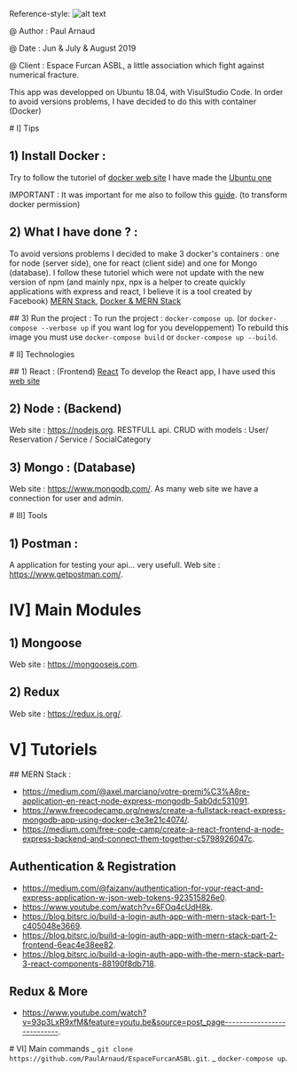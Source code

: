 
Reference-style:
![alt text](http://www.espacefurcan.be/img/logo-footer.png)

@ Author : Paul Arnaud

@ Date : Jun & July & August 2019

@ Client : Espace Furcan ASBL, a little association which fight against numerical fracture.

This app was developped on Ubuntu 18.04, with VisulStudio Code.
In order to avoid versions problems, I have decided to do this with container (Docker)

# I] Tips

## 1) Install Docker : 
Try to follow the tutoriel of [docker web site](https://docs.docker.com/install)
I have made the [Ubuntu one](https://docs.docker.com/install/linux/docker-ce/ubuntu/)

IMPORTANT : It was important for me also to follow this [guide](https://docs.docker.com/install/linux/linux-postinstall/).
(to transform docker permission)

## 2) What I have done ? :
To avoid versions problems I decided to make 3 docker's containers : one for node (server side), one for react (client side) and one for Mongo (database).
I follow these tutoriel which were not update with the new version of npm (and mainly npx, npx is a helper to create quickly applications with express and react, I believe it is a tool created by Facebook) [MERN Stack](https://medium.com/free-code-camp/create-a-react-frontend-a-node-express-backend-and-connect-them-together-c5798926047c), [Docker & MERN Stack](https://www.freecodecamp.org/news/create-a-fullstack-react-express-mongodb-app-using-docker-c3e3e21c4074/)

## 3) Run the project :
To run the project : `docker-compose up`.
(or `docker-compose --verbose up` if you want log for you developpement)
To rebuild this image you must use `docker-compose build` or `docker-compose up --build`.

# II] Technologies

## 1) React : (Frontend)
[React](https://reactjs.org)
To develop the React app, I have used this [web site](https://facebook.github.io/create-react-app/docs/getting-started)

## 2) Node : (Backend)
Web site : https://nodejs.org.
RESTFULL api.
CRUD with models : User/ Reservation / Service / SocialCategory

## 3) Mongo : (Database)
Web site : https://www.mongodb.com/.
As many web site we have a connection for user and admin.

# III] Tools
## 1) Postman :
A application for testing your api... very usefull.
Web site : https://www.getpostman.com/.

# IV] Main Modules 
## 1) Mongoose
Web site : https://mongoosejs.com.
## 2) Redux
Web site : https://redux.js.org/.

# V] Tutoriels
## MERN Stack : 
* https://medium.com/@axel.marciano/votre-premi%C3%A8re-application-en-react-node-express-mongodb-5ab0dc531091.
* https://www.freecodecamp.org/news/create-a-fullstack-react-express-mongodb-app-using-docker-c3e3e21c4074/.
* https://medium.com/free-code-camp/create-a-react-frontend-a-node-express-backend-and-connect-them-together-c5798926047c.

## Authentication & Registration
* https://medium.com/@faizanv/authentication-for-your-react-and-express-application-w-json-web-tokens-923515826e0.
* https://www.youtube.com/watch?v=6FOq4cUdH8k.
* https://blog.bitsrc.io/build-a-login-auth-app-with-mern-stack-part-1-c405048e3669.
* https://blog.bitsrc.io/build-a-login-auth-app-with-mern-stack-part-2-frontend-6eac4e38ee82.
* https://blog.bitsrc.io/build-a-login-auth-app-with-the-mern-stack-part-3-react-components-88190f8db718.

## Redux & More 
* https://www.youtube.com/watch?v=93p3LxR9xfM&feature=youtu.be&source=post_page---------------------------.

# VI] Main commands 
_ `git clone https://github.com/PaulArnaud/EspaceFurcanASBL.git`.
_ `docker-compose up`. 
